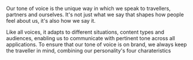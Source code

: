 Our tone of voice is the unique way in which we speak to travellers, partners and ourselves. It's not just what we say that shapes how people feel about us, it's also how we say it.

Like all voices, it adapts to different situations, content types and audiences, enabling us to communicate with pertinent tone across all applications. To ensure that our tone of voice is on brand, we always keep the traveller in mind, combining our personality's four charateristics